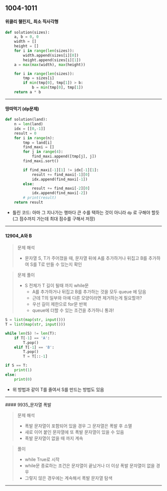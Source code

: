 ## 1004-1011

#### 위클리 챌린지_ 최소 직사각형

```python
def solution(sizes):
    a, b = 0, 0
    width = []
    height = []
    for i in range(len(sizes)):
        width.append(sizes[i][0])
        height.append(sizes[i][1])
    a = max(max(width), max(height))

    for i in range(len(sizes)):
        tmp = sizes[i]
        if min(tmp[0], tmp[1]) > b:
            b = min(tmp[0], tmp[1])
    return a * b
```

<hr>

#### 땅따먹기 (dp문제)

```python
def solution(land):
    n = len(land)
    idx = [[0,-1]]
    result = 0
    for i in range(n):
        tmp = land[i]
        find_maxi = []
        for j in range(4):
            find_maxi.append([tmp[j], j])
        find_maxi.sort()

        if find_maxi[-1][1] != idx[-1][1]:
            result += find_maxi[-1][0]
            idx.append(find_maxi[-1])
        else:
            result += find_maxi[-2][0]
            idx.append(find_maxi[-2])
        # print(result)
    return result
```

- 틀린 코드: 아마 그 지나가는 행마다 큰 수를 택하는 것이 아니라 `dp` 로 구해야 할듯 (그 점수까지 가는데 최대 점수를 구해서 저장)

<hr>

#### 12904_A와 B

> 문제 해석 
>
> - 문자열 S, T가 주어졌을 때, 문자열 뒤에 A를 추가하거나 뒤집고 B를 추가하여 S를 T로 만들 수 있는지 확인 

> 문제 풀이 
>
> - S 전체가 T 길이 될때 까지 while문
>   - A를 추가하거나 뒤집고 B를 추가하는 것을 모두 queue 에 담음 
>   - 근데 T의 일부와 아예 다른 모양이라면 제거하는게 필요할까?
>   - 우선 길이 제한으로 for문 반복 
>   - queue에  더할 수 있는 조건을 추가하니 통과! 

```python
S = list(map(str, input()))
T = list(map(str, input()))

while len(S) != len(T):
    if T[-1] == 'A':
        T.pop()
    elif T[-1] == 'B':
        T.pop()
        T = T[::-1]

if S == T:
    print(1)
else:
    print(0)
```

- 위 방법과 같이 T를 줄여서 S를 만드는 방법도 있음 

<hr>
#### 9935_문자열 폭발

> 문제 해석 
>
> - 폭발 문자열이 포함되어 있을 경우 그 문자열은 폭발 후 소멸 
> - 새로 이어 붙인 문자열에 또 폭발 문자열이 있을 수 있음 
> - 폭발 문자열이 없을 때 까지 계속 

> 풀이 
>
> - while True로 시작 
> - while문 종료하는 조건은 문자열이 끝났거나 더 이상 폭발 문자열이 없을 경우 
> - 그렇지 않은 경우에는 계속해서 폭발 문자열 탐색 

<hr>









